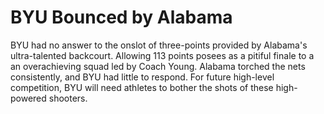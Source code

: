 # BYU Bounced by Alabama

BYU had no answer to the onslot of three-points provided by Alabama's ultra-talented backcourt. Allowing 113 points posees as  a pitiful finale to a an overachieving squad led by Coach Young. Alabama torched the nets consistently, and BYU had little to respond. For future high-level competition, BYU will need athletes to bother the shots of these high-powered shooters.